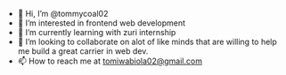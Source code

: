 - 👋 Hi, I’m @tommycoal02
- 👀 I’m interested in frontend web development
- 🌱 I’m currently learning with zuri internship 
- 💞️ I’m looking to collaborate on alot of like minds that are willing to help me build a great carrier in web dev. 
- 📫 How to reach me at tomiwabiola02@gmail.com

<!---
tommycoal02/tommycoal02 is a ✨ special ✨ repository because its `README.md` (this file) appears on your GitHub profile.
You can click the Preview link to take a look at your changes.
--->
